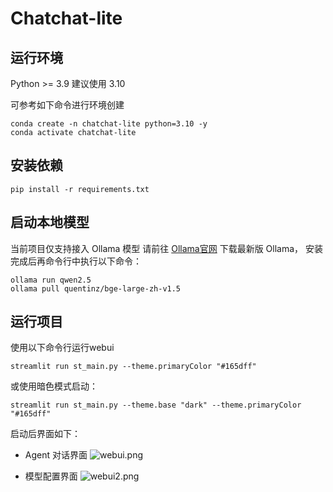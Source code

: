 # Chatchat-lite

## 运行环境
Python >= 3.9
建议使用 3.10

可参考如下命令进行环境创建
```commandline
conda create -n chatchat-lite python=3.10 -y
conda activate chatchat-lite
```

## 安装依赖
```commandline
pip install -r requirements.txt
```

## 启动本地模型
当前项目仅支持接入 Ollama 模型
请前往 [Ollama官网](https://ollama.com/download) 下载最新版 Ollama， 安装完成后再命令行中执行以下命令：
```commandline
ollama run qwen2.5
ollama pull quentinz/bge-large-zh-v1.5
```

## 运行项目
使用以下命令行运行webui
```commandline
streamlit run st_main.py --theme.primaryColor "#165dff"
```
或使用暗色模式启动：
```commandline
streamlit run st_main.py --theme.base "dark" --theme.primaryColor "#165dff"
```

启动后界面如下：
- Agent 对话界面
    ![webui.png](img/webui.png)

- 模型配置界面
    ![webui2.png](img/webui2.png)